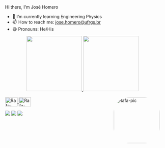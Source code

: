 Hi there, I'm José Homero


- 🌱 I’m currently learning Engineering Physics
- 📫 How to reach me: jose.homero@ufrgs.br
- 😄 Pronouns: He/His
<div align="center">
  <a href="https://github.com/jose-homero">
  <img height="180em" src="https://github-readme-stats.vercel.app/api?username=jose-homero&show_icons=true&theme=cobalt&include_all_commits=true&count_private=true"/>
  <img height="180em" src="https://github-readme-stats.vercel.app/api/top-langs/?username=jose-homero&layout=compact&langs_count=7&theme=cobalt"/>
</div>
<div style="display: inline_block"><br>

  <img align="center" alt="Rafa-Python" height="30" width="40" src="https://cdn.jsdelivr.net/gh/devicons/devicon/icons/python/python-original.svg">
  <img align="center" alt="Rafa-Csharp" height="30" width="40" src="https://cdn.jsdelivr.net/gh/devicons/devicon/icons/c/c-original.svg">
  <img align="right" alt="Rafa-pic" height="150" style="border-radius:50px;" src="https://external-preview.redd.it/F3ju402q5b8aAsSRHGHVaDIdGh6EDRfRYVk2ltPWTjE.png?auto=webp&s=3e3962c14871e74cf61400fb494b6be8023cc8ad">
</div>
<div> 
  
  <a href="https://www.instagram.com/homero_insta/" target="_blank"><img src="https://img.shields.io/badge/-Instagram-%23E4405F?style=for-the-badge&logo=instagram&logoColor=white" target="_blank"></a>
  <a href = "josehomerors2@gmail.com"><img src="https://img.shields.io/badge/-Gmail-%23333?style=for-the-badge&logo=gmail&logoColor=white" target="_blank"></a>
  <a href="https://www.linkedin.com/in/josehomero/" target="_blank"><img src="https://img.shields.io/badge/-LinkedIn-%230077B5?style=for-the-badge&logo=linkedin&logoColor=white" target="_blank"></a> 
